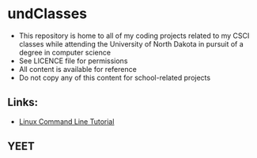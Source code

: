 # undClasses
* This repository is home to all of my coding projects related to my CSCI classes while attending the University of North Dakota in pursuit of a degree in computer science
* See LICENCE file for permissions
* All content is available for reference
* Do not copy any of this content for school-related projects

## Links:

* [Linux Command Line Tutorial](http://linuxcommand.org/lc3_learning_the_shell.php)

## YEET
